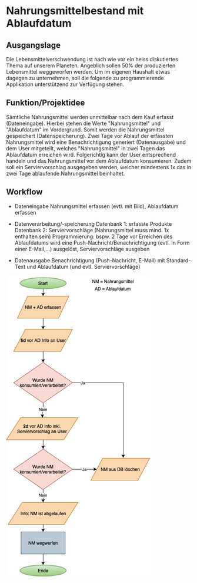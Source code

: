 # Nahrungsmittelbestand mit Ablaufdatum

## Ausgangslage
Die Lebensmittelverschwendung ist nach wie vor ein heiss diskutiertes Thema auf unserem Planeten. Angeblich sollen 50% der produzierten Lebensmittel weggeworfen werden. Um im eigenen Haushalt etwas dagegen zu unternehmen, soll die folgende zu programmierende Applikation unterstützend zur Verfügung stehen. 

## Funktion/Projektidee
Sämtliche Nahrungsmittel werden unmittelbar nach dem Kauf erfasst (Dateneingabe). Hierbei stehen die Werte "Nahrungsmittel" und "Ablaufdatum" im Vordergrund. Somit werden die Nahrungsmittel gespeichert (Datenspeicherung). Zwei Tage vor Ablauf der erfassten Nahrungsmittel wird eine Benachrichtigung generiert (Datenausgabe) und dem User mitgeteilt, welches "Nahrungsmittel" in zwei Tagen das Ablaufdatum erreichen wird. Folgerichtig kann der User entsprechend handeln und das Nahrungsmittel vor dem Ablaufdatum konsumieren. Zudem soll ein Serviervorschlag ausgegeben werden,  welcher mindestens 1x das in zwei Tage ablaufende Nahrungsmittel beinhaltet.

## Workflow

* Dateneingabe
Nahrungsmittel erfassen (evtl. mit Bild), Ablaufdatum erfassen

* Datenverarbeitung/-speicherung
Datenbank 1: erfasste Produkte
Datenbank 2: Serviervorschläge (Nahrungsmittel muss mind. 1x enthalten sein)
Programmierung: bspw. 2 Tage vor Erreichen des Ablaufdatums wird eine Push-Nachricht/Benachrichtigung (evtl. in Form einer E-Mail,…) ausgelöst, Serviervorschläge ausgeben
	
* Datenausgabe
Benachrichtigung (Push-Nachricht, E-Mail) mit Standard-Text und Ablaufdatum (und evtl. Serviervorschläge)


![Ablaufdiagramm](PROG2project.jpg)